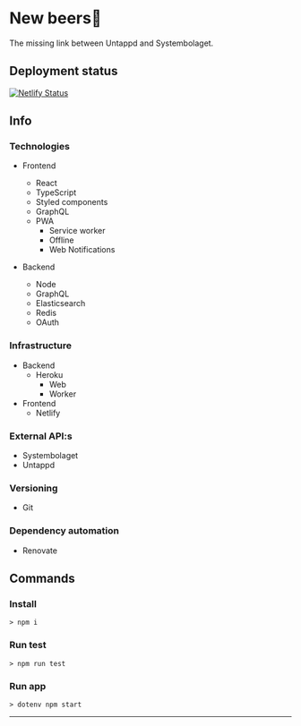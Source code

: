 # New beers🍺

The missing link between Untappd and Systembolaget.

## Deployment status

[![Netlify Status](https://api.netlify.com/api/v1/badges/1489eb29-c4b5-44d5-bcba-1c973eb2f459/deploy-status)](https://app.netlify.com/sites/new-beers/deploys)

## Info

### Technologies

- Frontend

  - React
  - TypeScript
  - Styled components
  - GraphQL
  - PWA
    - Service worker
    - Offline
    - Web Notifications

- Backend
  - Node
  - GraphQL
  - Elasticsearch
  - Redis
  - OAuth

### Infrastructure

- Backend
  - Heroku
    - Web
    - Worker
- Frontend
  - Netlify

### External API:s

- Systembolaget
- Untappd

### Versioning

- Git

### Dependency automation

- Renovate

## Commands

### Install

`> npm i`

### Run test

`> npm run test`

### Run app

`> dotenv npm start`

---
